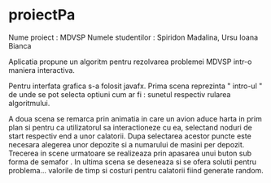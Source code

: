 # proiectPa

Nume proiect : MDVSP 
Numele studentilor : Spiridon Madalina, Ursu Ioana Bianca

Aplicatia  propune un algoritm pentru rezolvarea  problemei MDVSP intr-o maniera interactiva.

Pentru interfata grafica s-a folosit javafx. Prima scena reprezinta " intro-ul " de unde se pot selecta optiuni cum ar fi : sunetul respectiv rularea algoritmului.

A doua scena se remarca prin animatia in care un avion aduce harta in prim plan si pentru ca utilizatorul sa interactioneze cu ea, selectand noduri de start respectiv end a unor calatorii. Dupa selectarea acestor puncte este necesara alegerea unor depozite si a numarului de masini per depozit.
Trecerea in scene urmatoare se realizeaza prin apasarea unui buton sub forma de semafor . In ultima scena se deseneaza si se ofera solutii pentru problema... valorile de timp si costuri pentru calatorii  fiind generate random.




